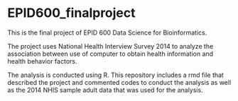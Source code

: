 # EPID600_finalproject

This is the final project of EPID 600 Data Science for Bioinformatics.

The project uses National Health Interview Survey 2014 to analyze the association between use of computer to obtain health information and health behavior factors. 

The analysis is conducted using R. This repository includes a rmd file that described the project and commented codes to conduct the analysis as well as the 2014 NHIS sample adult data that was used for the analysis.
